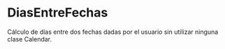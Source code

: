 # DiasEntreFechas
Cálculo de días entre dos fechas dadas por el usuario sin utilizar ninguna clase Calendar.
